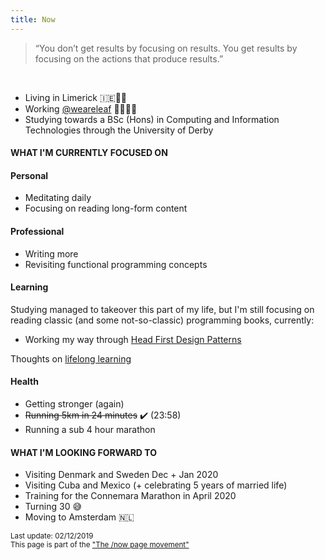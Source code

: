 ```yaml
---
title: Now
---
```


> “You don’t get results by focusing on results. You get results by focusing on the actions that produce results.”

<br/>

<ul class="disc">
  <li>Living in Limerick 🇮🇪🐑🍻</li>
  <li>Working <a href="http://weareleaf.com" target="_blank">@weareleaf</a> 👩🏼‍💻🌿</li>
  <li>Studying towards a BSc (Hons) in Computing and Information Technologies through the University of Derby</li>
</ul>

#### WHAT I'M CURRENTLY FOCUSED ON

#### Personal

<ul class="disc">
  <li>Meditating daily</li>
  <li>Focusing on reading long-form content</li>
</ul>

#### Professional

<ul class="disc">
  <li>Writing more</li>
  <li>Revisiting functional programming concepts</li>
</ul>

#### Learning

Studying managed to takeover this part of my life, but I'm still focusing on reading classic (and some not-so-classic) programming books, currently:

<ul class="disc">
  <li>Working my way through <a href="https://www.oreilly.com/library/view/head-first-design/0596007124/" target="_blank">Head First Design Patterns</a></li>
</ul>

Thoughts on  <a href="/stash/a-learning-culture/">lifelong learning</a>

#### Health

<ul class="disc">
  <li>Getting stronger (again)</li>
  <li><del>Running 5km in 24 minutes</del> ✔️ (23:58)</li>
  <li>Running a sub 4 hour marathon</li>
</ul>

#### WHAT I'M LOOKING FORWARD TO

<ul class="disc">
  <li>Visiting Denmark and Sweden Dec + Jan 2020</li>
  <li>Visiting Cuba and Mexico (+ celebrating 5 years of married life)</li>
  <li>Training for the Connemara Marathon in April 2020</li>
  <li>Turning 30 😅</li>
  <li>Moving to Amsterdam 🇳🇱</li>
</ul>

<small>Last update: 02/12/2019<br/>
This page is part of the <a href="https://sivers.org/nowff">"The /now page movement"</a></small>
